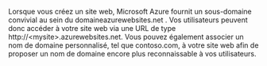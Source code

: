 ﻿Lorsque vous créez un site web, Microsoft Azure fournit un sous-domaine convivial au sein du domaineazurewebsites.net . Vos utilisateurs peuvent donc accéder à votre site web via une URL de type http://&lt;mysite&gt;.azurewebsites.net. Vous pouvez également associer un nom de domaine personnalisé, tel que contoso.com, à votre site web afin de proposer un nom de domaine encore plus reconnaissable à vos utilisateurs.<!--HONumber=42-->
